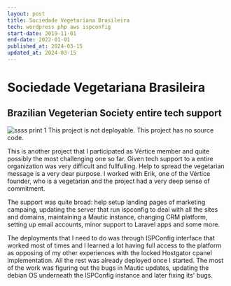 ```yaml
---
layout: post
title: Sociedade Vegetariana Brasileira
tech: wordpress php aws ispconfig
start-date: 2019-11-01
end-date: 2022-01-01
published_at: 2024-03-15
updated_at: 2024-03-15
---
```

# Sociedade Vegetariana Brasileira
## Brazilian Vegeterian Society entire tech support
![ssss print 1](/assets/img/projects/ssss.png)
This project is not deployable. 
This project has no source code.

This is another project that I participated as Vértice member and quite possibly the most challenging one so far. Given tech support to a entire organization was very difficult and fullfulling. Help to spread the vegetarian message is a very dear purpose. I worked with Erik, one of the Vértice founder, who is a vegetarian and the project had a very deep sense of commitment.

The support was quite broad: help setup landing pages of marketing campaing, updating the server that run ispconfig to deal with all the sites and domains, maintaining a Mautic instance, changing CRM platform, setting up email accounts, minor support to Laravel apps and some more.

The deployments that I need to do was through ISPConfig interface that worked most of times and I learned a lot having full access to the platform as opposing of my other experiences with the locked Hostgator cpanel implementation. All the rest was already deployed once I started. The most of the work was figuring out the bugs in Mautic updates, updating the debian OS underneath the ISPConfig instance and later fixing its' bugs.